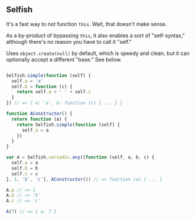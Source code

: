 ## Selfish

It's a fast way to not function `this`. Wait, that doesn't make sense.

As a by-product of bypassing `this`, it also enables a sort of
"self-syntax," although there's no reason you have to call it "self."

Uses `object.create(null)` by default, which is speedy and clean, but
it can optionally accept a different "base." See below.

```js

Selfish.simple(function (self) {
  self.a = 'a'
  self.b = function (c) {
    return self.a + ' ' + self.c
  }
}) // => { a: 'a', b: function (c) { ... } }

function AConstructor() {
  return function (a) {
    return Selfish.simple(function (self) {
      self.a = a
    })
  }
}

var A = Selfish.variadic.any([function (self, a, b, c) {
  self.a = a
  self.b = b
  self.c = c
}, 1, 'b', 'c'], AConstructor()) // => function (a) { ... }

A.a // => 1
A.b // => 'b'
A.c // => 'c'

A(7) // => { a: 7 }

```
